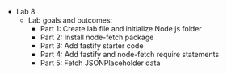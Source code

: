 - Lab 8
    - Lab goals and outcomes:
        - Part 1: Create lab file and initialize Node.js folder
        - Part 2: Install node-fetch package
        - Part 3: Add fastify starter code
        - Part 4: Add fastify and node-fetch require statements
        - Part 5: Fetch JSONPlaceholder data

